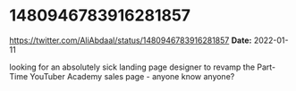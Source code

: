 # 1480946783916281857
https://twitter.com/AliAbdaal/status/1480946783916281857
**Date:** 2022-01-11

looking for an absolutely sick landing page designer to revamp the Part-Time YouTuber Academy sales page - anyone know anyone?
